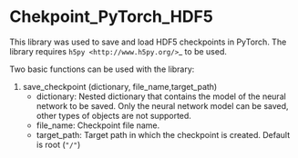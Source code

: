 # Chekpoint_PyTorch_HDF5

This library was used to save and load HDF5 checkpoints in PyTorch.  The library requires `h5py <http://www.h5py.org/>`_ to be used.

Two basic functions can be used with the library: 
1) save_checkpoint (dictionary, file_name,target_path)
    - dictionary:  Nested dictionary that contains the model of the neural network to be saved. Only the neural network model can be saved, other types of objects are not supported.
    - file_name: Checkpoint file name. 
    - target_path: Target path in which the checkpoint is created.  Default is root (`` "/" ``)

